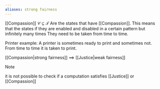 ```yaml
---
aliases: strong fairness
---
```

[[Compassion]] $\mathcal{C} \subseteq \mathcal{T}$
Are the states that have [[Compassion]]. This means  that the states if they are enabled and disabled in  a certain pattern but infinitely many times  They need to be taken from time to time.

Printer example:
A printer is sometimes ready to print and sometimes not. From time to time it is taken to print.


[[Compassion|strong fairness]] $\implies$ [[Justice|weak fairness]] 

> [!note]
> it is not possible to check if a computation satisfies [[Justice]] or [[Compassion]]
